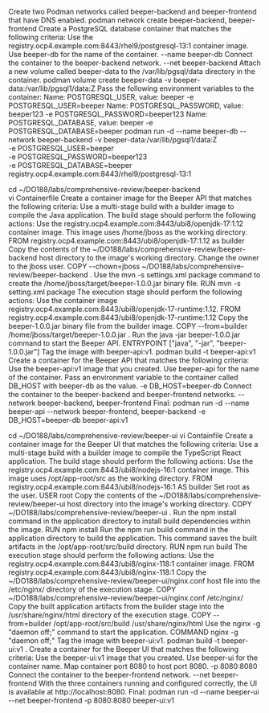 Create two Podman networks called beeper-backend and beeper-frontend that have DNS enabled.
  podman network create beeper-backend, beeper-frontend
Create a PostgreSQL database container that matches the following criteria:
  Use the registry.ocp4.example.com:8443/rhel9/postgresql-13:1 container image.
  Use beeper-db for the name of the container.
    --name beeper-db
  Connect the container to the beeper-backend network.
    --net beeper-backend
Attach a new volume called beeper-data to the /var/lib/pgsql/data directory in the container.
  podman volume create beeper-data  -v beeper-data:/var/lib/pgsql1/data:Z
Pass the following environment variables to the container:
Name: POSTGRESQL_USER, value: beeper
  -e POSTGRESQL_USER=beeper
Name: POSTGRESQL_PASSWORD, value: beeper123
  -e POSTGRESQL_PASSWORD=beeper123
Name: POSTGRESQL_DATABASE, value: beeper
  -e POSTGRESQL_DATABASE=beeper
podman run -d --name beeper-db --network beeper-backend -v beeper-data:/var/lib/pgsql1/data:Z \
  -e POSTGRESQL_USER=beeper \
  -e POSTGRESQL_PASSWORD=beeper123 \
  -e POSTGRESQL_DATABASE=beeper \
  registry.ocp4.example.com:8443/rhel9/postgresql-13:1

cd ~/DO188/labs/comprehensive-review/beeper-backend  
vi Containerfile
Create a container image for the Beeper API that matches the following criteria:
Use a multi-stage build with a builder image to compile the Java application.
The build stage should perform the following actions:
Use the registry.ocp4.example.com:8443/ubi8/openjdk-17:1.12 container image. This image uses /home/jboss as the working directory.
  FROM registry.ocp4.example.com:8443/ubi8/openjdk-17:1.12 as builder
Copy the contents of the ~/DO188/labs/comprehensive-review/beeper-backend host directory to the image's working directory. Change the owner to the jboss user.
  COPY --chown=jboss ~/DO188/labs/comprehensive-review/beeper-backend . 
Use the mvn -s settings.xml package command to create the /home/jboss/target/beeper-1.0.0.jar binary file.
  RUN mvn -s setting.xml package
The execution stage should perform the following actions:
Use the container image registry.ocp4.example.com:8443/ubi8/openjdk-17-runtime:1.12.
  FROM registry.ocp4.example.com:8443/ubi8/openjdk-17-runtime:1.12
Copy the beeper-1.0.0.jar binary file from the builder image.
  COPY --from=builder /home/jboss/target/beeper-1.0.0.jar .
Run the java -jar beeper-1.0.0.jar command to start the Beeper API.
  ENTRYPOINT ["java", "-jar", "beeper-1.0.0.jar"]
Tag the image with beeper-api:v1.
  podman build -t beeper-api:v1
Create a container for the Beeper API that matches the following criteria:
Use the beeper-api:v1 image that you created.
Use beeper-api for the name of the container.
Pass an environment variable to the container called DB_HOST with beeper-db as the value.
  -e DB_HOST=beeper-db
Connect the container to the beeper-backend and beeper-frontend networks.
  --network beeper-backend, beeper-frontend
Final:  podman run -d --name beeper-api --network beeper-frontend, beeper-backend -e DB_HOST=beeper-db beeper-api:v1

cd ~/DO188/labs/comprehensive-review/beeper-ui
vi Containfile
Create a container image for the Beeper UI that matches the following criteria:
Use a multi-stage build with a builder image to compile the TypeScript React application.
The build stage should perform the following actions:
Use the registry.ocp4.example.com:8443/ubi8/nodejs-16:1 container image. This image uses /opt/app-root/src as the working directory.
  FROM registry.ocp4.example.com:8443/ubi8/nodejs-16:1 AS builder
Set root as the user.
  USER root
Copy the contents of the ~/DO188/labs/comprehensive-review/beeper-ui host directory into the image's working directory.
  COPY ~/DO188/labs/comprehensive-review/beeper-ui .
Run the npm install command in the application directory to install build dependencies within the image.
  RUN npm install 
Run the npm run build command in the application directory to build the application. This command saves the built artifacts in the /opt/app-root/src/build directory.
  RUN npm run build 
The execution stage should perform the following actions:
Use the registry.ocp4.example.com:8443/ubi8/nginx-118:1 container image.
  FROM registry.ocp4.example.com:8443/ubi8/nginx-118:1 
Copy the ~/DO188/labs/comprehensive-review/beeper-ui/nginx.conf host file into the /etc/nginx/ directory of the execution stage.
  COPY ~/DO188/labs/comprehensive-review/beeper-ui/nginx.conf /etc/nginx/
Copy the built application artifacts from the builder stage into the /usr/share/nginx/html directory of the execution stage.
  COPY --from=builder /opt/app-root/src/build /usr/share/nginx/html
Use the nginx -g "daemon off;" command to start the application.
  COMMAND nginx -g "daemon off;"
Tag the image with beeper-ui:v1.
  podman build -t beeper-ui:v1 .
Create a container for the Beeper UI that matches the following criteria:
Use the beeper-ui:v1 image that you created.
Use beeper-ui for the container name.
Map container port 8080 to host port 8080.
  -p 8080:8080
Connect the container to the beeper-frontend network.
  --net beeper-frontend
With the three containers running and configured correctly, the UI is available at http://localhost:8080.
Final: podman run -d --name beeper-ui --net beeper-frontend -p 8080:8080 beeper-ui:v1
